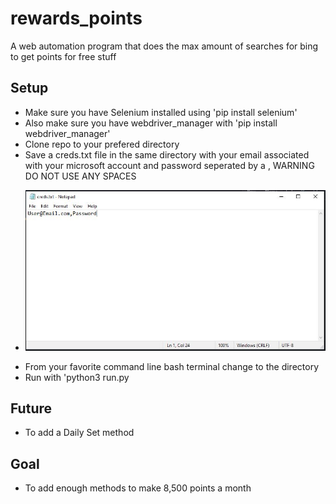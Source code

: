 # rewards_points
A web automation program that does the max amount of searches for bing to get points for free stuff
## Setup
* Make sure you have Selenium installed using 'pip install selenium'
* Also make sure you have webdriver_manager with 'pip install webdriver_manager'
* Clone repo to your prefered directory
* Save a creds.txt file in the same directory with your email associated with your microsoft account and password seperated by a , WARNING DO NOT USE ANY SPACES
* <p><img src="./img/credsExample.jpg" width="700"></p>
* From your favorite command line bash terminal change to the directory
* Run with 'python3 run.py
## Future
* To add a Daily Set method
## Goal
* To add enough methods to make 8,500 points a month
